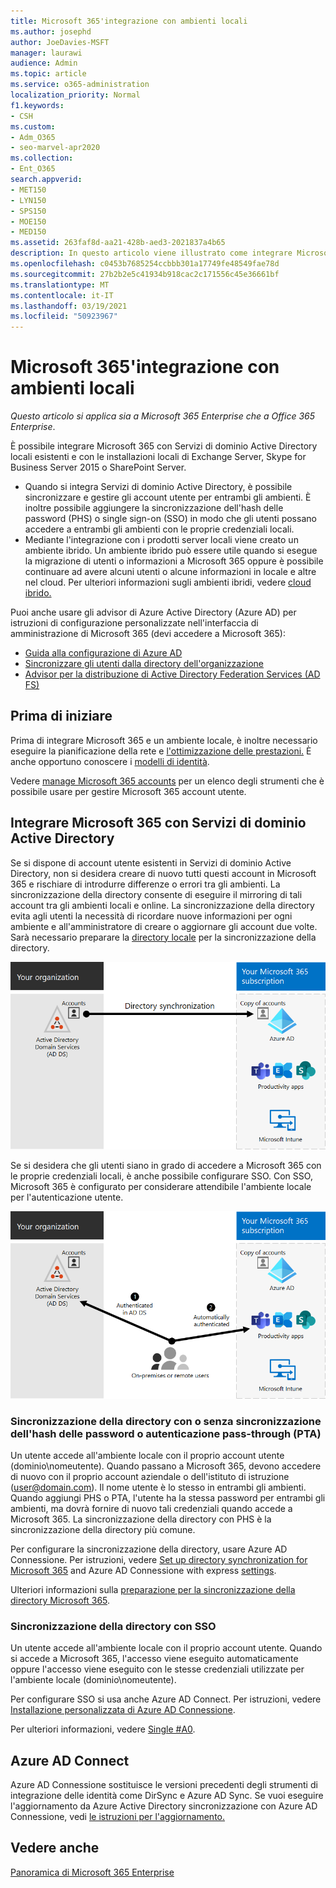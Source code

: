 ```yaml
---
title: Microsoft 365'integrazione con ambienti locali
ms.author: josephd
author: JoeDavies-MSFT
manager: laurawi
audience: Admin
ms.topic: article
ms.service: o365-administration
localization_priority: Normal
f1.keywords:
- CSH
ms.custom:
- Adm_O365
- seo-marvel-apr2020
ms.collection:
- Ent_O365
search.appverid:
- MET150
- LYN150
- SPS150
- MOE150
- MED150
ms.assetid: 263faf8d-aa21-428b-aed3-2021837a4b65
description: In questo articolo viene illustrato come integrare Microsoft 365 con i servizi directory esistenti e gli ambienti locali.
ms.openlocfilehash: c0453b7685254ccbbb301a17749fe48549fae78d
ms.sourcegitcommit: 27b2b2e5c41934b918cac2c171556c45e36661bf
ms.translationtype: MT
ms.contentlocale: it-IT
ms.lasthandoff: 03/19/2021
ms.locfileid: "50923967"
---
```

# <a name="microsoft-365-integration-with-on-premises-environments"></a>Microsoft 365'integrazione con ambienti locali

*Questo articolo si applica sia a Microsoft 365 Enterprise che a Office 365 Enterprise*.

È possibile integrare Microsoft 365 con Servizi di dominio Active Directory locali esistenti e con le installazioni locali di Exchange Server, Skype for Business Server 2015 o SharePoint Server.
  
 - Quando si integra Servizi di dominio Active Directory, è possibile sincronizzare e gestire gli account utente per entrambi gli ambienti. È inoltre possibile aggiungere la sincronizzazione dell'hash delle password (PHS) o single sign-on (SSO) in modo che gli utenti possano accedere a entrambi gli ambienti con le proprie credenziali locali.
 - Mediante l'integrazione con i prodotti server locali viene creato un ambiente ibrido. Un ambiente ibrido può essere utile quando si esegue la migrazione di utenti o informazioni a Microsoft 365 oppure è possibile continuare ad avere alcuni utenti o alcune informazioni in locale e altre nel cloud. Per ulteriori informazioni sugli ambienti ibridi, vedere [cloud ibrido.](../solutions/cloud-architecture-models.md#hybrid)

Puoi anche usare gli advisor di Azure Active Directory (Azure AD) per istruzioni di configurazione personalizzate nell'interfaccia di amministrazione di Microsoft 365 (devi accedere a Microsoft 365):

- [Guida alla configurazione di Azure AD](https://aka.ms/aadpguidance)
- [Sincronizzare gli utenti dalla directory dell'organizzazione](https://aka.ms/aadconnectpwsync)
- [Advisor per la distribuzione di Active Directory Federation Services (AD FS)](https://aka.ms/adfsguidance)
   
## <a name="before-you-begin"></a>Prima di iniziare

Prima di integrare Microsoft 365 e un ambiente locale, è inoltre necessario eseguire la pianificazione della rete e [l'ottimizzazione delle prestazioni.](network-planning-and-performance.md) È anche opportuno conoscere i [modelli di identità](about-microsoft-365-identity.md). 

Vedere [manage Microsoft 365 accounts](manage-microsoft-365-accounts.md) per un elenco degli strumenti che è possibile usare per gestire Microsoft 365 account utente. 
  
## <a name="integrate-microsoft-365-with-ad-ds"></a>Integrare Microsoft 365 con Servizi di dominio Active Directory

Se si dispone di account utente esistenti in Servizi di dominio Active Directory, non si desidera creare di nuovo tutti questi account in Microsoft 365 e rischiare di introdurre differenze o errori tra gli ambienti. La sincronizzazione della directory consente di eseguire il mirroring di tali account tra gli ambienti locali e online. La sincronizzazione della directory evita agli utenti la necessità di ricordare nuove informazioni per ogni ambiente e all'amministratore di creare o aggiornare gli account due volte. Sarà necessario preparare la [directory locale](prepare-for-directory-synchronization.md) per la sincronizzazione della directory.
  
![Usare la sincronizzazione della directory per mantenere sincronizzate le informazioni degli account locali e di quelli online](../media/microsoft-365-integration/directory-synchronization.png)
  
Se si desidera che gli utenti siano in grado di accedere a Microsoft 365 con le proprie credenziali locali, è anche possibile configurare SSO. Con SSO, Microsoft 365 è configurato per considerare attendibile l'ambiente locale per l'autenticazione utente.
  
![Con Single Sign-On, lo stesso account è disponibile sia nell'ambiente locale che nell'ambiente online](../media/microsoft-365-integration/single-sign-on.png)

### <a name="directory-synchronization-with-or-without-password-hash-synchronization-or-pass-through-authentication-pta"></a>Sincronizzazione della directory con o senza sincronizzazione dell'hash delle password o autenticazione pass-through (PTA)

Un utente accede all'ambiente locale con il proprio account utente (dominio\nomeutente). Quando passano a Microsoft 365, devono accedere di nuovo con il proprio account aziendale o dell'istituto di istruzione (user@domain.com). Il nome utente è lo stesso in entrambi gli ambienti. Quando aggiungi PHS o PTA, l'utente ha la stessa password per entrambi gli ambienti, ma dovrà fornire di nuovo tali credenziali quando accede a Microsoft 365. La sincronizzazione della directory con PHS è la sincronizzazione della directory più comune.

Per configurare la sincronizzazione della directory, usare Azure AD Connessione. Per istruzioni, vedere [Set up directory synchronization for Microsoft 365](set-up-directory-synchronization.md) and Azure AD Connessione with express [settings](/azure/active-directory/hybrid/how-to-connect-install-express).

Ulteriori informazioni sulla [preparazione per la sincronizzazione della directory Microsoft 365](prepare-for-directory-synchronization.md).

### <a name="directory-synchronization-with-sso"></a>Sincronizzazione della directory con SSO

Un utente accede all'ambiente locale con il proprio account utente. Quando si accede a Microsoft 365, l'accesso viene eseguito automaticamente oppure l'accesso viene eseguito con le stesse credenziali utilizzate per l'ambiente locale (dominio\nomeutente).

Per configurare SSO si usa anche Azure AD Connect. Per istruzioni, vedere [Installazione personalizzata di Azure AD Connessione](/azure/active-directory/hybrid/how-to-connect-install-custom).

Per ulteriori informazioni, vedere [Single #A0](/azure/active-directory/manage-apps/what-is-single-sign-on).

## <a name="azure-ad-connect"></a>Azure AD Connect

Azure AD Connessione sostituisce le versioni precedenti degli strumenti di integrazione delle identità come DirSync e Azure AD Sync. Se vuoi eseguire l'aggiornamento da Azure Active Directory sincronizzazione con Azure AD Connessione, vedi [le istruzioni per l'aggiornamento.](/azure/active-directory/hybrid/how-to-dirsync-upgrade-get-started) 

## <a name="see-also"></a>Vedere anche

[Panoramica di Microsoft 365 Enterprise](microsoft-365-overview.md)